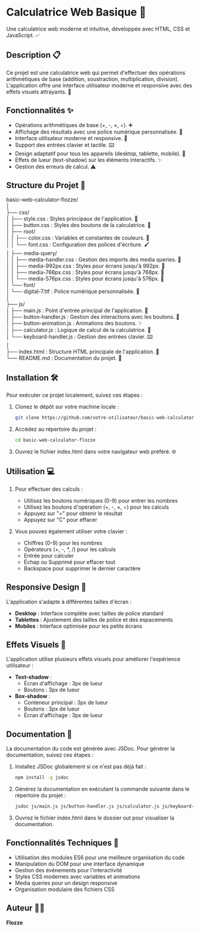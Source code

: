 # Calculatrice Web Basique 🧮

Une calculatrice web moderne et intuitive, développée avec HTML, CSS et JavaScript. ✅

## Description 📋

Ce projet est une calculatrice web qui permet d'effectuer des opérations arithmétiques de base (addition, soustraction, multiplication, division). L'application offre une interface utilisateur moderne et responsive avec des effets visuels attrayants. 🎨

## Fonctionnalités ✨

- Opérations arithmétiques de base (+, -, ×, ÷). ➕
- Affichage des résultats avec une police numérique personnalisée. 🔢
- Interface utilisateur moderne et responsive. 🎨
- Support des entrées clavier et tactile. ⌨️
- Design adaptatif pour tous les appareils (desktop, tablette, mobile). 📱
- Effets de lueur (text-shadow) sur les éléments interactifs. ✨
- Gestion des erreurs de calcul. ⚠️

## Structure du Projet 📂

basic-web-calculator-flozze/ \
│ \
├── css/ \
│ ├── style.css : Styles principaux de l'application. 🎨 \
│ ├── button.css : Styles des boutons de la calculatrice. 🔘 \
│ ├── root/ \
│ │ ├── color.css : Variables et constantes de couleurs. 🎨 \
│ │ └── font.css : Configuration des polices d'écriture. 🖌️ \
│ ├── media-query/ \
│ │ ├── media-handler.css : Gestion des imports des media queries. 📱 \
│ │ ├── media-992px.css : Styles pour écrans jusqu'à 992px. 📱 \
│ │ ├── media-768px.css : Styles pour écrans jusqu'à 768px. 📱 \
│ │ └── media-576px.css : Styles pour écrans jusqu'à 576px. 📱 \
│ └── font/ \
│ └── digital-7.ttf : Police numérique personnalisée. 🔢 \
│ \
├── js/ \
│ ├── main.js : Point d'entrée principal de l'application. 📜 \
│ ├── button-handler.js : Gestion des interactions avec les boutons. 🔘 \
│ ├── button-animation.js : Animations des boutons. ✨ \
│ ├── calculator.js : Logique de calcul de la calculatrice. 🧮 \
│ └── keyboard-handler.js : Gestion des entrées clavier. ⌨️ \
│ \
├── index.html : Structure HTML principale de l'application. 📄 \
└── README.md : Documentation du projet. 📖

## Installation 🛠️

Pour exécuter ce projet localement, suivez ces étapes :

1. Clonez le dépôt sur votre machine locale :

   ```bash
   git clone https://github.com/votre-utilisateur/basic-web-calculator-flozze.git
   ```

2. Accédez au répertoire du projet :

   ```bash
   cd basic-web-calculator-flozze
   ```

3. Ouvrez le fichier index.html dans votre navigateur web préféré. 🌐

## Utilisation 💻

1. Pour effectuer des calculs :
   - Utilisez les boutons numériques (0-9) pour entrer les nombres
   - Utilisez les boutons d'opération (+, -, ×, ÷) pour les calculs
   - Appuyez sur "=" pour obtenir le résultat
   - Appuyez sur "C" pour effacer

2. Vous pouvez également utiliser votre clavier :
   - Chiffres (0-9) pour les nombres
   - Opérateurs (+, -, *, /) pour les calculs
   - Entrée pour calculer
   - Échap ou Supprimé pour effacer tout
   - Backspace pour supprimer le dernier caractère

## Responsive Design 📱

L'application s'adapte à différentes tailles d'écran :

- **Desktop** : Interface complète avec tailles de police standard
- **Tablettes** : Ajustement des tailles de police et des espacements
- **Mobiles** : Interface optimisée pour les petits écrans

## Effets Visuels 🎨

L'application utilise plusieurs effets visuels pour améliorer l'expérience utilisateur :

- **Text-shadow** :
  - Écran d'affichage : 3px de lueur
  - Boutons : 3px de lueur
- **Box-shadow** :
  - Conteneur principal : 3px de lueur
  - Boutons : 3px de lueur
  - Écran d'affichage : 3px de lueur

## Documentation 📖

La documentation du code est générée avec JSDoc. Pour générer la documentation, suivez ces étapes :

1. Installez JSDoc globalement si ce n'est pas déjà fait :

   ```bash
   npm install -g jsdoc
   ```

2. Générez la documentation en exécutant la commande suivante dans le répertoire du projet :

   ```bash
   jsdoc js/main.js js/button-handler.js js/calculator.js js/keyboard-handler.js js/button-animation.js
   ```

3. Ouvrez le fichier index.html dans le dossier out pour visualiser la documentation.

## Fonctionnalités Techniques 🔧

- Utilisation des modules ES6 pour une meilleure organisation du code
- Manipulation du DOM pour une interface dynamique
- Gestion des événements pour l'interactivité
- Styles CSS modernes avec variables et animations
- Media queries pour un design responsive
- Organisation modulaire des fichiers CSS

## Auteur 👨‍💻

**Flozze**
